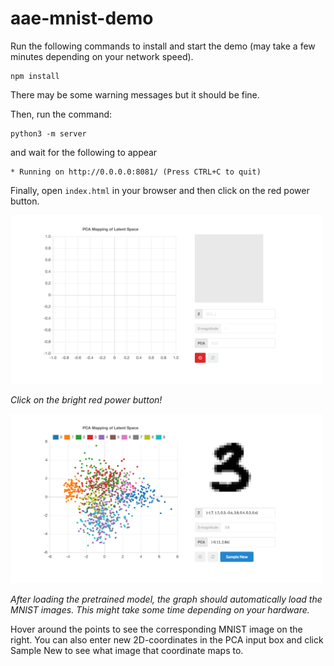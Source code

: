 # aae-mnist-demo

Run the following commands to install and start the demo (may take a few minutes depending on your network speed).

```
npm install
```
There may be some warning messages but it should be fine.

Then, run the command:

```
python3 -m server
```
and wait for the following to appear

```
* Running on http://0.0.0.0:8081/ (Press CTRL+C to quit)
```

Finally, open `index.html` in your browser and then click on the red power button.

<img src="https://raw.githubusercontent.com/greentfrapp/aae-mnist-demo/master/images/start.png" alt="Start screen" width="500px" height="whatever">

*Click on the bright red power button!*

<img src="https://raw.githubusercontent.com/greentfrapp/aae-mnist-demo/master/images/loaded.png" alt="Start screen" width="500px" height="whatever">

*After loading the pretrained model, the graph should automatically load the MNIST images. This might take some time depending on your hardware.*

Hover around the points to see the corresponding MNIST image on the right. You can also enter new 2D-coordinates in the PCA input box and click Sample New to see what image that coordinate maps to.
